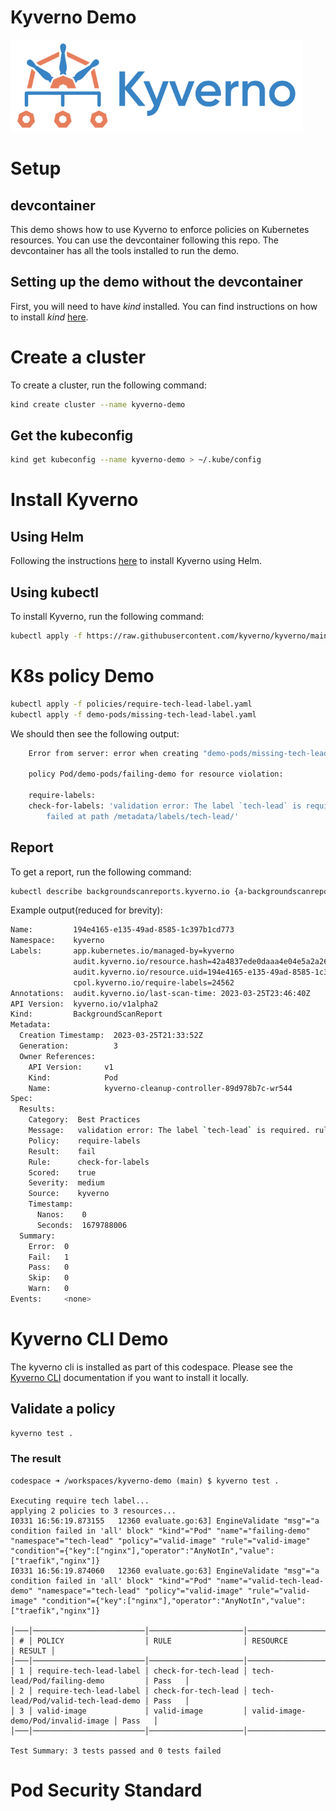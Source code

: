 # Kyverno Demo

![Kyverno](images/kyverno.png)

# Setup

## devcontainer
This demo shows how to use Kyverno to enforce policies on Kubernetes resources. You can use the devcontainer following this repo. The devcontainer has all the tools installed to run the demo. 

## Setting up the demo without the devcontainer
First, you will need to have _kind_ installed. You can find instructions on how to install _kind_ [here](https://kind.sigs.k8s.io/docs/user/quick-start/).


# Create a cluster
To create a cluster, run the following command:

```bash
kind create cluster --name kyverno-demo
```

## Get the kubeconfig

```bash
kind get kubeconfig --name kyverno-demo > ~/.kube/config
```

# Install Kyverno

## Using Helm
Following the instructions [here](https://kyverno.io/docs/installation/#using-helm) to install Kyverno using Helm.

## Using kubectl
To install Kyverno, run the following command:

```bash
kubectl apply -f https://raw.githubusercontent.com/kyverno/kyverno/main/definitions/release/install.yaml
```

# K8s policy Demo

```bash
kubectl apply -f policies/require-tech-lead-label.yaml
kubectl apply -f demo-pods/missing-tech-lead-label.yaml
```

We should then see the following output:
    
```bash
    Error from server: error when creating "demo-pods/missing-tech-lead-label.yaml": admission webhook "validate.kyverno.svc-fail" denied the request: 

    policy Pod/demo-pods/failing-demo for resource violation: 

    require-labels:
    check-for-labels: 'validation error: The label `tech-lead` is required. rule check-for-labels
        failed at path /metadata/labels/tech-lead/'
```

## Report

To get a report, run the following command:

```bash
kubectl describe backgroundscanreports.kyverno.io {a-backgroundscanreport-name}
```

Example output(reduced for brevity):

```bash
Name:         194e4165-e135-49ad-8585-1c397b1cd773
Namespace:    kyverno
Labels:       app.kubernetes.io/managed-by=kyverno
              audit.kyverno.io/resource.hash=42a4837ede0daaa4e04e5a2a26ce3300
              audit.kyverno.io/resource.uid=194e4165-e135-49ad-8585-1c397b1cd773
              cpol.kyverno.io/require-labels=24562
Annotations:  audit.kyverno.io/last-scan-time: 2023-03-25T23:46:40Z
API Version:  kyverno.io/v1alpha2
Kind:         BackgroundScanReport
Metadata:
  Creation Timestamp:  2023-03-25T21:33:52Z
  Generation:          3
  Owner References:
    API Version:     v1
    Kind:            Pod
    Name:            kyverno-cleanup-controller-89d978b7c-wr544
Spec:
  Results:
    Category:  Best Practices
    Message:   validation error: The label `tech-lead` is required. rule check-for-labels failed at path /metadata/labels/tech-lead/
    Policy:    require-labels
    Result:    fail
    Rule:      check-for-labels
    Scored:    true
    Severity:  medium
    Source:    kyverno
    Timestamp:
      Nanos:    0
      Seconds:  1679788006
  Summary:
    Error:  0
    Fail:   1
    Pass:   0
    Skip:   0
    Warn:   0
Events:     <none>
```

# Kyverno CLI Demo

The kyverno cli is installed as part of this codespace. Please see the [Kyverno CLI](https://kyverno.io/docs/kyverno-cli/) documentation if you want to install it locally.

## Validate a policy

```bash
kyverno test .
```
### The result
```
codespace ➜ /workspaces/kyverno-demo (main) $ kyverno test .

Executing require tech label...
applying 2 policies to 3 resources... 
I0331 16:56:19.873155   12360 evaluate.go:63] EngineValidate "msg"="a condition failed in 'all' block" "kind"="Pod" "name"="failing-demo" "namespace"="tech-lead" "policy"="valid-image" "rule"="valid-image" "condition"={"key":["nginx"],"operator":"AnyNotIn","value":["traefik","nginx"]}
I0331 16:56:19.874060   12360 evaluate.go:63] EngineValidate "msg"="a condition failed in 'all' block" "kind"="Pod" "name"="valid-tech-lead-demo" "namespace"="tech-lead" "policy"="valid-image" "rule"="valid-image" "condition"={"key":["nginx"],"operator":"AnyNotIn","value":["traefik","nginx"]}

│───│─────────────────────────│─────────────────────│────────────────────────────────────│────────│
│ # │ POLICY                  │ RULE                │ RESOURCE                           │ RESULT │
│───│─────────────────────────│─────────────────────│────────────────────────────────────│────────│
│ 1 │ require-tech-lead-label │ check-for-tech-lead │ tech-lead/Pod/failing-demo         │ Pass   │
│ 2 │ require-tech-lead-label │ check-for-tech-lead │ tech-lead/Pod/valid-tech-lead-demo │ Pass   │
│ 3 │ valid-image             │ valid-image         │ valid-image-demo/Pod/invalid-image │ Pass   │
│───│─────────────────────────│─────────────────────│────────────────────────────────────│────────│

Test Summary: 3 tests passed and 0 tests failed
```

# Pod Security Standard
